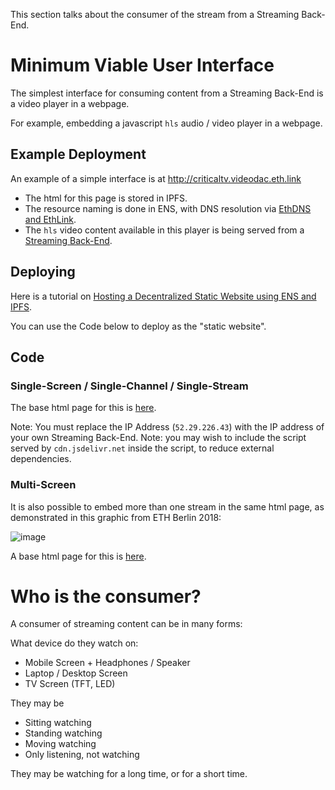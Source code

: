 This section talks about the consumer of the stream from a Streaming Back-End.

# Minimum Viable User Interface

The simplest interface for consuming content from a Streaming Back-End is a video player in a webpage.

For example, embedding a javascript `hls` audio / video player in a webpage.

## Example Deployment

An example of a simple interface is at http://criticaltv.videodac.eth.link

- The html for this page is stored in IPFS.
- The resource naming is done in ENS, with DNS resolution via [EthDNS and EthLink](http://eth.link/).
- The `hls` video content available in this player is being served from a [Streaming Back-End](./README.md).

## Deploying

Here is a tutorial on [Hosting a Decentralized Static Website using ENS and IPFS](https://diode.io/diode/4-steps-to-hosting-a-decentralized-static-website-using-ens-and-ipfs-19350/).

You can use the Code below to deploy as the "static website".

## Code

### Single-Screen / Single-Channel / Single-Stream

The base html page for this is [here](./hlsjs-single-player.html).

Note: You must replace the IP Address (`52.29.226.43`) with the IP address of your own Streaming Back-End.
Note: you may wish to include the script served by `cdn.jsdelivr.net` inside the script, to reduce external dependencies.

### Multi-Screen

It is also possible to embed more than one stream in the same html page, as demonstrated in this graphic from ETH Berlin 2018:

![image](https://user-images.githubusercontent.com/2212651/76328622-87abd280-6311-11ea-90be-621464876dc4.png)

A base html page for this is [here](./hlsjs-multi-player.html).

# Who is the consumer?

A consumer of streaming content can be in many forms:

What device do they watch on:

- Mobile Screen + Headphones / Speaker
- Laptop / Desktop Screen
- TV Screen (TFT, LED)

They may be

- Sitting watching
- Standing watching
- Moving watching
- Only listening, not watching

They may be watching for a long time, or for a short time.
